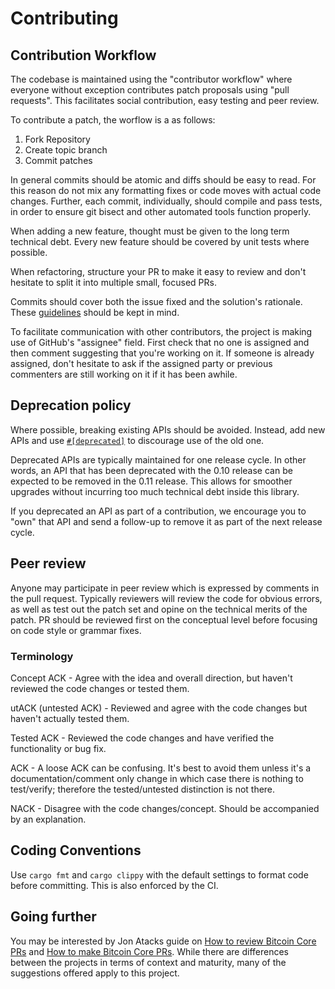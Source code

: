 # Contributing

##  Contribution Workflow

The codebase is maintained using the "contributor workflow" where everyone
without exception contributes patch proposals using "pull requests". This
facilitates social contribution, easy testing and peer review.

To contribute a patch, the worflow is a as follows:

  1. Fork Repository
  2. Create topic branch
  3. Commit patches

In general commits should be atomic and diffs should be easy to read.
For this reason do not mix any formatting fixes or code moves with actual code
changes. Further, each commit, individually, should compile and pass tests, in
order to ensure git bisect and other automated tools function properly.

When adding a new feature, thought must be given to the long term technical
debt.
Every new feature should be covered by unit tests where possible.

When refactoring, structure your PR to make it easy to review and don't
hesitate to split it into multiple small, focused PRs.

Commits should cover both the issue fixed and the solution's rationale.
These [guidelines](https://chris.beams.io/posts/git-commit/) should be kept in mind.

To facilitate communication with other contributors, the project is making use
of GitHub's "assignee" field. First check that no one is assigned and then
comment suggesting that you're working on it. If someone is already assigned,
don't hesitate to ask if the assigned party or previous commenters are still
working on it if it has been awhile.

## Deprecation policy

Where possible, breaking existing APIs should be avoided. Instead, add new APIs and
use [`#[deprecated]`](https://github.com/rust-lang/rfcs/blob/master/text/1270-deprecation.md)
to discourage use of the old one.

Deprecated APIs are typically maintained for one release cycle. In other words, an
API that has been deprecated with the 0.10 release can be expected to be removed in the
0.11 release. This allows for smoother upgrades without incurring too much technical
debt inside this library.

If you deprecated an API as part of a contribution, we encourage you to "own" that API
and send a follow-up to remove it as part of the next release cycle.

## Peer review

Anyone may participate in peer review which is expressed by comments in the
pull request. Typically reviewers will review the code for obvious errors, as
well as test out the patch set and opine on the technical merits of the patch.
PR should be reviewed first on the conceptual level before focusing on code
style or grammar fixes.

### Terminology

Concept ACK - Agree with the idea and overall direction, but haven't reviewed the code changes or tested them.

utACK (untested ACK) - Reviewed and agree with the code changes but haven't actually tested them.

Tested ACK - Reviewed the code changes and have verified the functionality or bug fix.

ACK - A loose ACK can be confusing. It's best to avoid them unless it's a documentation/comment only change in which case there is nothing to test/verify; therefore the tested/untested distinction is not there.

NACK - Disagree with the code changes/concept. Should be accompanied by an explanation.

## Coding Conventions

Use `cargo fmt` and `cargo clippy` with the default settings to format code before committing.
This is also enforced by the CI.

## Going further

You may be interested by Jon Atacks guide on [How to review Bitcoin Core PRs](https://github.com/jonatack/bitcoin-development/blob/master/how-to-review-bitcoin-core-prs.md)
and [How to make Bitcoin Core PRs](https://github.com/jonatack/bitcoin-development/blob/master/how-to-make-bitcoin-core-prs.md).
While there are differences between the projects in terms of context and
maturity, many of the suggestions offered apply to this project.